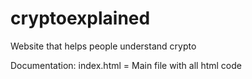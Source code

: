 # cryptoexplained
Website that helps people understand crypto

Documentation:
index.html = Main file with all html code
